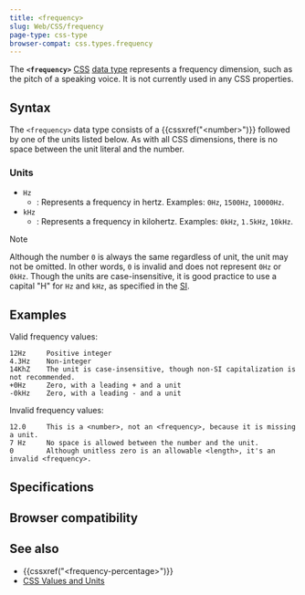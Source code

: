 ```yaml
---
title: <frequency>
slug: Web/CSS/frequency
page-type: css-type
browser-compat: css.types.frequency
---
```




The **`<frequency>`** [CSS](/Web/CSS) [data type](/Web/CSS/CSS_Types) represents a frequency dimension, such as the pitch of a speaking voice. It is not currently used in any CSS properties.

## Syntax

The `<frequency>` data type consists of a {{cssxref("&lt;number&gt;")}} followed by one of the units listed below. As with all CSS dimensions, there is no space between the unit literal and the number.

### Units

- `Hz`
  - : Represents a frequency in hertz. Examples: `0Hz`, `1500Hz`, `10000Hz`.
- `kHz`
  - : Represents a frequency in kilohertz. Examples: `0kHz`, `1.5kHz`, `10kHz`.

> [!NOTE]
> Although the number `0` is always the same regardless of unit, the unit may not be omitted. In other words, `0` is invalid and does not represent `0Hz` or `0kHz`. Though the units are case-insensitive, it is good practice to use a capital "H" for `Hz` and `kHz`, as specified in the [SI](https://en.wikipedia.org/wiki/International_System_of_Units).

## Examples

Valid frequency values:

```plain example-good
12Hz     Positive integer
4.3Hz    Non-integer
14KhZ    The unit is case-insensitive, though non-SI capitalization is not recommended.
+0Hz     Zero, with a leading + and a unit
-0kHz    Zero, with a leading - and a unit
```

Invalid frequency values:

```plain example-bad
12.0     This is a <number>, not an <frequency>, because it is missing a unit.
7 Hz     No space is allowed between the number and the unit.
0        Although unitless zero is an allowable <length>, it's an invalid <frequency>.
```

## Specifications



## Browser compatibility



## See also

- {{cssxref("&lt;frequency-percentage&gt;")}}
- [CSS Values and Units](/Web/CSS/CSS_Values_and_Units)
